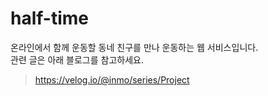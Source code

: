 # half-time

온라인에서 함께 운동할 동네 친구를 만나 운동하는 웹 서비스입니다.<br>
관련 글은 아래 블로그를 참고하세요. <br>
 >https://velog.io/@inmo/series/Project

